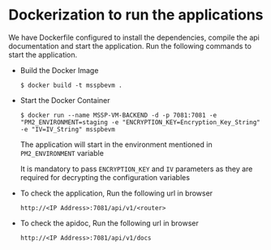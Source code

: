 # Dockerization to run the applications

We have Dockerfile configured to install the dependencies, compile the api documentation and start the application. Run the following commands to start the application.

- Build the Docker Image

    `$ docker build -t msspbevm .`

- Start the Docker Container

    `$ docker run --name MSSP-VM-BACKEND -d -p 7081:7081 -e "PM2_ENVIRONMENT=staging -e "ENCRYPTION_KEY=Encryption_Key_String" -e "IV=IV_String" msspbevm`

    The application will start in the environment mentioned in `PM2_ENVIRONMENT` variable

    It is mandatory to pass `ENCRYPTION_KEY` and `IV` parameters as they are required for decrypting the configuration variables

- To check the application, Run the following url in browser
 
    `http://<IP Address>:7081/api/v1/<router>`

- To check the apidoc, Run the following url in browser

    `http://<IP Address>:7081/api/v1/docs`
    
